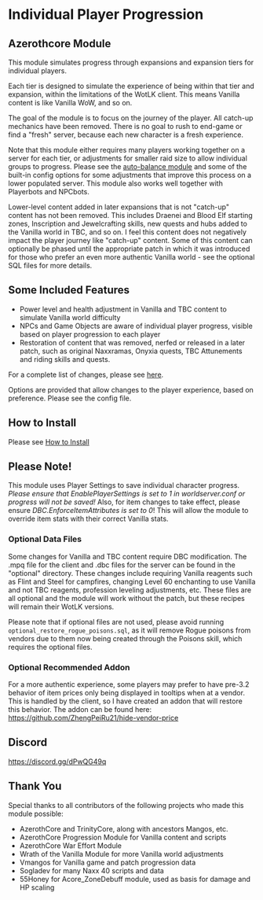 # Individual Player Progression

## Azerothcore Module

This module simulates progress through expansions and expansion tiers for individual players.

Each tier is designed to simulate the experience of being within that tier and expansion, within the limitations of the WotLK client. This means Vanilla content is like Vanilla WoW, and so on.

The goal of the module is to focus on the journey of the player. All catch-up mechanics have been removed. There is no goal to rush to end-game or find a "fresh" server, because each new character is a fresh experience.

Note that this module either requires many players working together on a server for each tier, or adjustments for smaller raid size to allow individual groups to progress. Please see the [auto-balance module](https://github.com/azerothcore/mod-autobalance) and some of the built-in config options for some adjustments that improve this process on a lower populated server. This module also works well together with Playerbots and NPCbots.

Lower-level content added in later expansions that is not "catch-up" content has not been removed. This includes Draenei and Blood Elf starting zones, Inscription and Jewelcrafting skills, new quests and hubs added to the Vanilla world in TBC, and so on. I feel this content does not negatively impact the player journey like "catch-up" content. Some of this content can optionally be phased until the appropriate patch in which it was introduced for those who prefer an even more authentic Vanilla world - see the optional SQL files for more details.

## Some Included Features
* Power level and health adjustment in Vanilla and TBC content to simulate Vanilla world difficulty
* NPCs and Game Objects are aware of individual player progress, visible based on player progression to each player
* Restoration of content that was removed, nerfed or released in a later patch, such as original Naxxramas, Onyxia quests, TBC Attunements and riding skills and quests.

For a complete list of changes, please see [here](https://github.com/ZhengPeiRu21/mod-individual-progression/wiki/List-of-Changes).

Options are provided that allow changes to the player experience, based on preference. Please see the config file.

## How to Install
Please see [How to Install](https://github.com/ZhengPeiRu21/mod-individual-progression/wiki/How-to-Install)

## Please Note!
This module uses Player Settings to save individual character progress. *Please ensure that EnablePlayerSettings is set to 1 in worldserver.conf or progress will not be saved!* Also, for item changes to take effect, please ensure *DBC.EnforceItemAttributes is set to 0*! This will allow the module to override item stats with their correct Vanilla stats.

### Optional Data Files
Some changes for Vanilla and TBC content require DBC modification. The .mpq file for the client and .dbc files for the server can be found in the "optional" directory. These changes include requiring Vanilla reagents such as Flint and Steel for campfires, changing Level 60 enchanting to use Vanilla and not TBC reagents, profession leveling adjustments, etc. These files are all optional and the module will work without the patch, but these recipes will remain their WotLK versions.

Please note that if optional files are not used, please avoid running `optional_restore_rogue_poisons.sql`, as it will remove Rogue poisons from vendors due to them now being created through the Poisons skill, which requires the optional files.

### Optional Recommended Addon
For a more authentic experience, some players may prefer to have pre-3.2 behavior of item prices only being displayed in tooltips when at a vendor. 
This is handled by the client, so I have created an addon that will restore this behavior. The addon can be found here: https://github.com/ZhengPeiRu21/hide-vendor-price

## Discord
https://discord.gg/dPwQG49q

## Thank You
Special thanks to all contributors of the following projects who made this module possible:
* AzerothCore and TrinityCore, along with ancestors Mangos, etc.
* AzerothCore Progression Module for Vanilla content and scripts
* AzerothCore War Effort Module
* Wrath of the Vanilla Module for more Vanilla world adjustments
* Vmangos for Vanilla game and patch progression data
* Sogladev for many Naxx 40 scripts and data
* 55Honey for Acore_ZoneDebuff module, used as basis for damage and HP scaling
